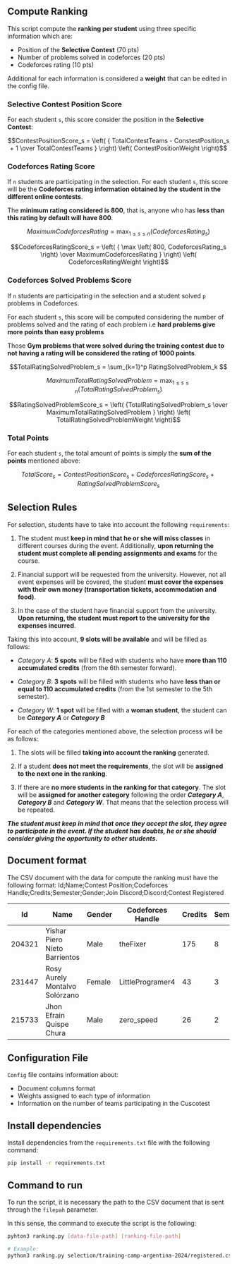 ## Compute Ranking

This script compute the **ranking per student** using three specific information which are:

- Position of the **Selective Contest** (70 pts)
- Number of problems solved in codeforces (20 pts)
- Codeforces rating (10 pts)

Additional for each information is considered a **weight** that can be edited in the config file.

### Selective Contest Position Score

For each student `s`, this score consider the position in the **Selective Contest**:

```math
ContestPositionScore_s = \left( { TotalContestTeams - ConstestPosition_s + 1 \over TotalContestTeams }  \right) \left( ContestPositionWeight \right)
```

### Codeforces Rating Score

If `n` students are participating in the selection. For each student `s`, this score will be the **Codeforces rating information obtained by the student in the different online contests**.

The **minimum rating considered is 800**, that is, anyone who has **less than this rating by default will have 800**. 

```math
MaximumCodeforcesRating = \max_{1 \leq s \leq n} \left( CodeforcesRating_s \right)
```

```math
CodeforcesRatingScore_s = \left( { \max \left( 800, CodeforcesRating_s \right)  \over MaximumCodeforcesRating }  \right) \left( CodeforcesRatingWeight \right)
```

### Codeforces Solved Problems Score

If `n` students are participating in the selection and a student solved `p` problems in Codeforces. 

For each student `s`, this score will be computed considering the number of problems solved and the rating of each problem i.e **hard problems give more points than easy problems**

Those **Gym problems that were solved during the training contest due to not having a rating will be considered the rating of 1000 points**.

```math
TotalRatingSolvedProblem_s = \sum_{k=1}^p RatingSolvedProblem_k 
```

```math
MaximumTotalRatingSolvedProblem = \max_{1 \leq s \leq n} \left( TotalRatingSolvedProblem_s \right)
```

```math
RatingSolvedProblemScore_s = \left( {TotalRatingSolvedProblem_s \over MaximumTotalRatingSolvedProblem }  \right) \left( TotalRatingSolvedProblemWeight \right)
```

### Total Points

For each student `s`, the total amount of points is simply the **sum of the points** mentioned above:

```math
TotalScore_s = ContestPositionScore_s + CodeforcesRatingScore_s + RatingSolvedProblemScore_s
```

## Selection Rules

For selection, students have to take into account the following `requirements`:

1. The student must **keep in mind that he or she will miss classes** in different courses during the event. Additionally, **upon returning the student must complete all pending assignments and exams** for the course.

2. Financial support will be requested from the university. However, not all event expenses will be covered, the student **must cover the expenses with their own money (transportation tickets, accommodation and food)**.

3. In the case of the student have financial support from the university. **Upon returning, the student must report to the university for the expenses incurred**.

Taking this into account, **9 slots will be available** and will be filled as follows:

- _Category A_: **5 spots** will be filled with students who have **more than 110 accumulated credits** (from the 6th semester forward).

- _Category B_: **3 spots** will be filled with students who have **less than or equal to 110 accumulated credits** (from the 1st semester to the 5th semester).

- _Category W_: **1 spot** will be filled with a **woman student**, the student can be **_Category A_** or **_Category B_**

For each of the categories mentioned above, the selection process will be as follows:

1. The slots will be filled **taking into account the ranking** generated.

2. If a student **does not meet the requirements**, the slot will be **assigned to the next one in the ranking**.

3.  If there are **no more students in the ranking for that category**. The slot will be **assigned for another category** following the order **_Category A_**, **_Category B_** and **_Category W_**. That means that the selection process will be repeated.


**_The student must keep in mind that once they accept the slot, they agree to participate in the event. If the student has doubts, he or she should consider giving the opportunity to other students._**

## Document format

The CSV document with the data for compute the ranking must have the following format:
Id;Name;Contest Position;Codeforces Handle;Credits;Semester;Gender;Join Discord;Discord;Contest Registered

| Id | Name | Gender | Codeforces Handle | Credits | Semester | Contest Registered | Contest Position |
| - | - | - | - | - | - | - | - |
| 204321 | Yishar Piero Nieto Barrientos | Male | theFixer | 175 | 8 | Yes | 1 |
| 231447 | Rosy Aurely Montalvo Solórzano | Female | LittleProgramer4 | 43 | 3 | Yes | 2 |
| 215733 | Jhon Efrain Quispe Chura | Male | zero_speed | 26 | 2 | No | 3 |

## Configuration File

`Config` file contains information about:

- Document columns format
- Weights assigned to each type of information
- Information on the number of teams participating in the Cuscotest

## Install dependencies

Install dependencies from the `requirements.txt` file with the following command:

```bash
pip install -r requirements.txt
```

## Command to run

To run the script, it is necessary the path to the CSV document that is sent through the `filepah` parameter.

In this sense, the command to execute the script is the following:

``` bash
pyhton3 ranking.py [data-file-path] [ranking-file-path]

# Example:
python3 ranking.py selection/training-camp-argentina-2024/registered.csv selection/training-camp-argentina-2024
```
